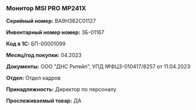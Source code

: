 ### Монитор MSI PRO MP241X </br>

**Серийный номер:** BA9H362C01127</br>

**Инвентарный номер номер:** ЗБ-01167 </br>

**Код в 1С:** БП-00001099 </br>

**Месяц/год покупки:** 04.2023 </br>

**Документы:** ООО "ДНС Ритейл", УПД №ФЦЗ-010417/8257 от 11.04.2023</br> 

**Отдел:** Отдел кадров </br>

**Принадлежность:** Директор по персоналу </br>

**Прослеживаемый товар:** ДА

